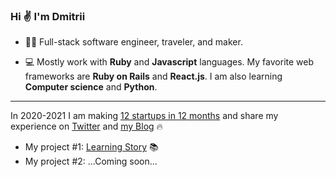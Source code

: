 ### Hi ✌️ I'm Dmitrii

<!--**guar47/guar47** is a ✨ _special_ ✨ repository because its `README.md` (this file) appears on your GitHub profile.

Here are some ideas to get you started:

- 🔭 I’m currently working on ...
- 🌱 I’m currently learning ...
- 👯 I’m looking to collaborate on ...
- 🤔 I’m looking for help with ...
- 💬 Ask me about ...
- 📫 How to reach me: ...
- 😄 Pronouns: ...
- ⚡ Fun fact: ...
-->

- 👨‍💻 Full-stack software engineer, traveler, and maker.

- 💻 Mostly work with **Ruby** and **Javascript** languages. My favorite web frameworks are **Ruby on Rails** and **React.js**. I am also learning **Computer science** and **Python**.

---

In 2020-2021 I am making [12 startups in 12 months](https://12xstartup.com/) and share my experience on [Twitter](https://twitter.com/guar47) and [my Blog](https://dpashutskii.com) 🔥

- My project #1: [Learning Story](https://getlearningstory.com) 📚
- My project #2: ...Coming soon...
